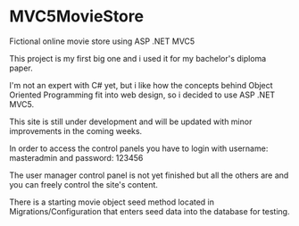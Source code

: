 # MVC5MovieStore
Fictional online movie store using ASP .NET MVC5

This project is my first big one and i used it for my bachelor's diploma paper.

I'm not an expert with C# yet, but i like how the concepts behind Object Oriented Programming fit into web design, so i decided to use ASP .NET MVC5.

This site is still under development and will be updated with minor improvements in the coming weeks.

In order to access the control panels you have to login with username: masteradmin and password: 123456

The user manager control panel is not yet finished but all the others are and you can freely control the site's content.

There is a starting movie object seed method located in Migrations/Configuration that enters seed data into the database for testing.
